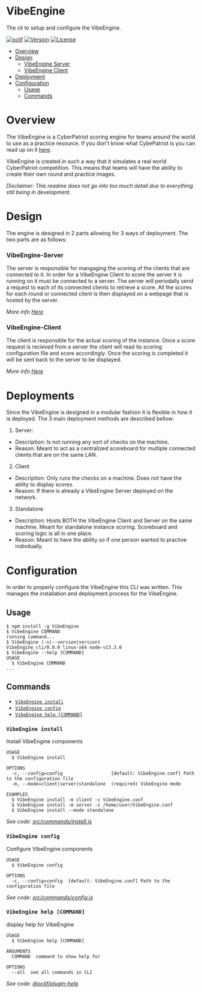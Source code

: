 VibeEngine
==============

<!-- Logo placement-->

The cli to setup and configure the VibeEngine.

[![oclif](https://img.shields.io/badge/cli-oclif-brightgreen.svg)](https://oclif.io)
[![Version](https://img.shields.io/github/package-json/v/C0ntra99/VibeEngine)](https://npmjs.org/package/VibeEngine_cli)
[![License](https://img.shields.io/github/license/C0ntra99/VibeEngine)](https://github.com/C0ntra99/VibeEngine/blob/master/LICENSE)

<!-- toc -->
* [Overview](#Overview)
* [Design](#Design)
  * [VibeEngine Server](#VibeEngine-Server)
  * [VibeEngine Client](#VibeEngine-Client)
* [Deployment](#Deployment)
* [Configuration](#Configuration)
  * [Usage](#usage)
  * [Commands](#commands)
<!-- tocstop -->

# Overview
The VibeEngine is a CyberPatriot scoring engine for teams around the world to use as a practice resource. If you don't know what CybePatriot is you can read up on it [here](https://www.uscyberpatriot.org/Pages/About/What-is-CyberPatriot.aspx).  

VibeEngine is created in such a way that it simulates a real world CyberPatriot competition. This means that teams will have the ability to create their own round and practice images.  

_Disclaimer: This readme does not go into too much detail due to everything still being in development._  


# Design
The engine is designed in 2 parts allowing for 3 ways of deployment. The two parts are as follows:

### VibeEngine-Server
The server is responsible for mangaging the scoring of the clients that are connected to it. In order for a VibeEngine Client to score the server it is running on it must be connected to a server. The server will periodally send a request to each of its connected clients to retrieve a score. All the scores for each round or connected client is then displayed on a webpage that is hosted by the server.  

_More info [Here](https://github.com/C0ntra99/VibeEngine-Server)_

### VibeEngine-Client
The client is responsible for the actual scoring of the instance. Once a score request is recieved from a server the client will read its scoring configuration file and score accordingly. Once the scoring is completed it will be sent back to the server to be displayed.

_More info [Here](https://github.com/C0ntra99/VibeEngine-Client)_

# Deployments
Since the VibeEngine is designed in a modular fashion it is flexible in how it is deployed. The 3 main deployment methods are described bellow:  

1. Server:
- Description: Is not running any sort of checks on the machine.  
- Reason: Meant to act as a centralized scoreboard for multiple connected clients that are on the same LAN.
2. Client
- Description: Only runs the checks on a machine. Does not have the ablity to display scores. 
- Reason: If there is already a VibeEngine Server deployed on the network.
3. Standalone
- Description: Hosts BOTH the VibeEngine Client and Server on the same machine. Meant for standalone instance scoring. Scoreboard and scoring logic is all in one place. 
- Reason: Meant to have the ability so if one person wanted to practive indivdually.

# Configuration
In order to properly configure the VibeEngine this CLI was written. This manages the installation and deployment process for the VibeEngine. 
## Usage
<!-- usage -->
```sh-session
$ npm install -g VibeEngine
$ VibeEngine COMMAND
running command...
$ VibeEngine (-v|--version|version)
VibeEngine_cli/0.0.0 linux-x64 node-v13.3.0
$ VibeEngine --help [COMMAND]
USAGE
  $ VibeEngine COMMAND
...
```
<!-- usagestop -->
## Commands
<!-- commands -->
* [`VibeEngine install`](#vibeengine-install)
* [`VibeEngine config`](#vibeengine-config)
* [`VibeEngine help [COMMAND]`](#vibeengine-help-command)

### `VibeEngine install`

Install VibeEngine components
```
USAGE
  $ VibeEngine install

OPTIONS
  -c, --config=config                  [default: VibeEngine.conf] Path to the configuration file
  -m, --mode=client|server|standalone  (required) VibeEngine mode

EXAMPLES
  $ VibeEngine install -m client -c VibeEngine.conf
  $ VibeEngine install -m server -c /home/user/VibeEngine.conf
  $ VibeEngine install --mode standalone

```

_See code: [src/commands/install.js](https://github.com/C0ntra99/VibeEngine/blob/master/src/commands/install.js)_

### `VibeEngine config`

Configure VibeEngine components
```
USAGE
  $ VibeEngine config

OPTIONS
  -c, --config=config  [default: VibeEngine.conf] Path to the configuration file
```
_See code: [src/commands/config.js](https://github.com/C0ntra99/VibeEngine/blob/master/src/commands/config.js)_

### `VibeEngine help [COMMAND]`

display help for VibeEngine

```
USAGE
  $ VibeEngine help [COMMAND]

ARGUMENTS
  COMMAND  command to show help for

OPTIONS
  --all  see all commands in CLI
```

_See code: [@oclif/plugin-help](https://github.com/oclif/plugin-help/blob/v2.2.3/src/commands/help.ts)_
<!-- commandsstop -->
